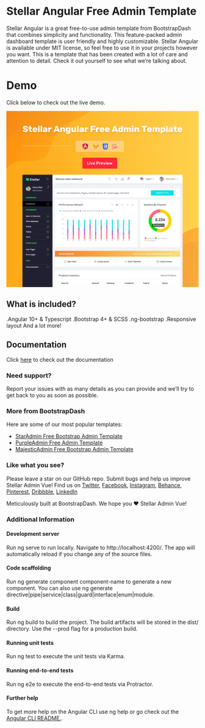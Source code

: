 # Stellar Angular Free Admin Template

Stellar Angular is a great free-to-use admin template from BootstrapDash that combines simplicity and functionality. This feature-packed admin dashboard template is user friendly and highly customizable. Stellar Angular is available under MIT license, so feel free to use it in your projects however you want. This is a template that has been created with a lot of care and attention to detail. Check it out yourself to see what we’re talking about.

<h1>Demo</h1>
Click below to check out the live demo.

[![N|Solid](preview.jpg)](https://www.bootstrapdash.com/demo/stellar-angular-free/preview/demo_1/dashboard)

## What is included?

.Angular 10+ & Typescript
.Bootstrap 4+ & SCSS
.ng-bootstrap
.Responsive layout
And a lot more!


## Documentation
Click [here](http://bootstrapdash.com/demo/stellar-angular-free/documentation/documentation.html) to check out the documentation

### Need support?
Report your issues with as many details as you can provide and we’ll try to get back to you as soon as possible.

### More from BootstrapDash
Here are some of our most popular templates:

- [StarAdmin Free Bootstrap Admin Template](https://github.com/BootstrapDash/StarAdmin-Free-Bootstrap-Admin-Template)
- [PurpleAdmin Free Admin Template](https://github.com/BootstrapDash/PurpleAdmin-Free-Admin-Template)
- [MajesticAdmin Free Bootstrap Admin Template](https://github.com/BootstrapDash/MajesticAdmin-Free-Bootstrap-Admin-Template)
  
### Like what you see?
Please leave a star on our GitHub repo.
Submit bugs and help us improve Stellar Admin Vue!
Find us on [Twitter](https://twitter.com/bootstrapdash?lang=en), [Facebook](https://www.facebook.com/bootstrapdash/), [Instagram](https://www.instagram.com/bootstrapdash/?hl=en), [Behance](https://www.behance.net/bootstrapdash), [Pinterest](https://www.pinterest.com/bootstrapdash/), [Dribbble](https://dribbble.com/bootstrapdash), [LinkedIn](https://in.linkedin.com/in/bootstrapdash)

Meticulously built at BootstrapDash. We hope you ❤ Stellar Admin Vue!
### Additional Information

#### Development server
Run ng serve to run locally. Navigate to http://localhost:4200/. The app will automatically reload if you change any of the source files.

#### Code scaffolding
Run ng generate component component-name to generate a new component. You can also use ng generate directive|pipe|service|class|guard|interface|enum|module.

#### Build
Run ng build to build the project. The build artifacts will be stored in the dist/ directory. Use the --prod flag for a production build.

#### Running unit tests
Run ng test to execute the unit tests via Karma.

#### Running end-to-end tests
Run ng e2e to execute the end-to-end tests via Protractor.

#### Further help

To get more help on the Angular CLI use ng help or go check out the [Angular CLI README.](https://github.com/angular/angular-cli/blob/master/README.md).